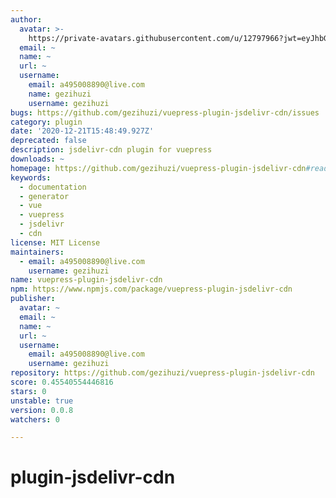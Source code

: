 ```yaml
---
author:
  avatar: >-
    https://private-avatars.githubusercontent.com/u/12797966?jwt=eyJhbGciOiJIUzI1NiIsInR5cCI6IkpXVCJ9.eyJpc3MiOiJnaXRodWIuY29tIiwiYXVkIjoicmF3LmdpdGh1YnVzZXJjb250ZW50LmNvbSIsImtleSI6ImtleTEiLCJleHAiOjE3MzQ2NzQxMDAsIm5iZiI6MTczNDY3MjkwMCwicGF0aCI6Ii91LzEyNzk3OTY2In0.jGJl7jf_w-x-jWmsyBMoAuy7XFY7ydkRw1BcUr2klko&v=4
  email: ~
  name: ~
  url: ~
  username:
    email: a495008890@live.com
    name: gezihuzi
    username: gezihuzi
bugs: https://github.com/gezihuzi/vuepress-plugin-jsdelivr-cdn/issues
category: plugin
date: '2020-12-21T15:48:49.927Z'
deprecated: false
description: jsdelivr-cdn plugin for vuepress
downloads: ~
homepage: https://github.com/gezihuzi/vuepress-plugin-jsdelivr-cdn#readme
keywords:
  - documentation
  - generator
  - vue
  - vuepress
  - jsdelivr
  - cdn
license: MIT License
maintainers:
  - email: a495008890@live.com
    username: gezihuzi
name: vuepress-plugin-jsdelivr-cdn
npm: https://www.npmjs.com/package/vuepress-plugin-jsdelivr-cdn
publisher:
  avatar: ~
  email: ~
  name: ~
  url: ~
  username:
    email: a495008890@live.com
    username: gezihuzi
repository: https://github.com/gezihuzi/vuepress-plugin-jsdelivr-cdn
score: 0.45540554446816
stars: 0
unstable: true
version: 0.0.8
watchers: 0

---
```


# plugin-jsdelivr-cdn